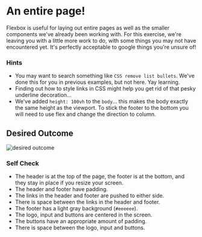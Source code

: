 # An entire page!

Flexbox is useful for laying out entire pages as well as the smaller components we've already been working with. For this exercise, we're leaving you with a little more work to do, with some things you may not have encountered yet. It's perfectly acceptable to google things you're unsure of!

### Hints
- You may want to search something like `CSS remove list bullets`.  We've done this for you in previous examples, but not here. Yay learning.
- Finding out how to style links in CSS might help you get rid of that pesky underline decoration...
- We've added `height: 100vh` to the `body`... this makes the body exactly the same height as the viewport. To stick the footer to the bottom you will need to use flex and change the direction to column.

## Desired Outcome
![desired outcome](./desired-outcome.png)

### Self Check

- The header is at the top of the page, the footer is at the bottom, and they stay in place if you resize your screen. 
- The header and footer have padding. 
- The links in the header and footer are pushed to either side. 
- There is space between the links in the header and footer. 
- The footer has a light gray background (`#eeeeee`). 
- The logo, input and buttons are centered in the screen.
- The buttons have an appropriate amount of padding. 
- There is space between the logo, input and buttons. 
